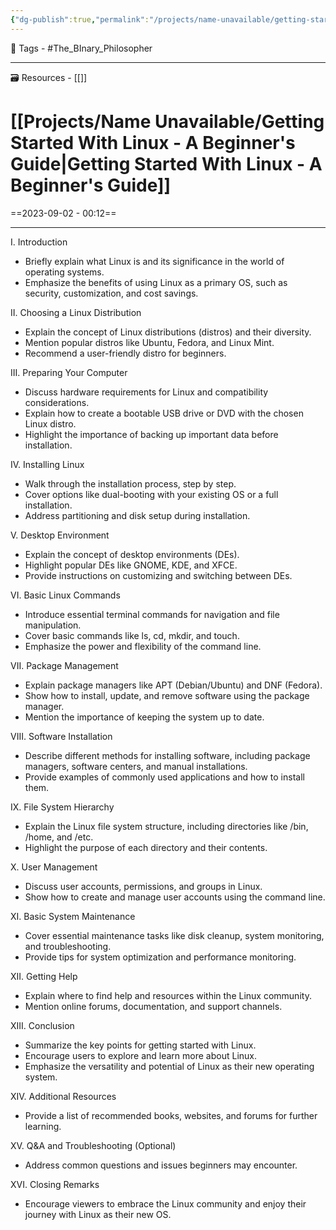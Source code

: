 ```yaml
---
{"dg-publish":true,"permalink":"/projects/name-unavailable/getting-started-with-linux-a-beginner-s-guide/","dgPassFrontmatter":true,"noteIcon":"1","created":"2023-11-14T21:08:37.324+05:30","updated":"2023-12-12T00:53:27.184+05:30"}
---
```


🧶 Tags - #The_BInary_Philosopher 

---
🗃 Resources - [[]]

# [[Projects/Name Unavailable/Getting Started With Linux - A Beginner's Guide\|Getting Started With Linux - A Beginner's Guide]]
==2023-09-02 - 00:12==

---
I. Introduction

- Briefly explain what Linux is and its significance in the world of operating systems.
- Emphasize the benefits of using Linux as a primary OS, such as security, customization, and cost savings.

II. Choosing a Linux Distribution

- Explain the concept of Linux distributions (distros) and their diversity.
- Mention popular distros like Ubuntu, Fedora, and Linux Mint.
- Recommend a user-friendly distro for beginners.

III. Preparing Your Computer

- Discuss hardware requirements for Linux and compatibility considerations.
- Explain how to create a bootable USB drive or DVD with the chosen Linux distro.
- Highlight the importance of backing up important data before installation.

IV. Installing Linux

- Walk through the installation process, step by step.
- Cover options like dual-booting with your existing OS or a full installation.
- Address partitioning and disk setup during installation.

V. Desktop Environment

- Explain the concept of desktop environments (DEs).
- Highlight popular DEs like GNOME, KDE, and XFCE.
- Provide instructions on customizing and switching between DEs.

VI. Basic Linux Commands

- Introduce essential terminal commands for navigation and file manipulation.
- Cover basic commands like ls, cd, mkdir, and touch.
- Emphasize the power and flexibility of the command line.

VII. Package Management

- Explain package managers like APT (Debian/Ubuntu) and DNF (Fedora).
- Show how to install, update, and remove software using the package manager.
- Mention the importance of keeping the system up to date.

VIII. Software Installation

- Describe different methods for installing software, including package managers, software centers, and manual installations.
- Provide examples of commonly used applications and how to install them.

IX. File System Hierarchy

- Explain the Linux file system structure, including directories like /bin, /home, and /etc.
- Highlight the purpose of each directory and their contents.

X. User Management

- Discuss user accounts, permissions, and groups in Linux.
- Show how to create and manage user accounts using the command line.

XI. Basic System Maintenance

- Cover essential maintenance tasks like disk cleanup, system monitoring, and troubleshooting.
- Provide tips for system optimization and performance monitoring.

XII. Getting Help

- Explain where to find help and resources within the Linux community.
- Mention online forums, documentation, and support channels.

XIII. Conclusion

- Summarize the key points for getting started with Linux.
- Encourage users to explore and learn more about Linux.
- Emphasize the versatility and potential of Linux as their new operating system.

XIV. Additional Resources

- Provide a list of recommended books, websites, and forums for further learning.

XV. Q&A and Troubleshooting (Optional)

- Address common questions and issues beginners may encounter.

XVI. Closing Remarks

- Encourage viewers to embrace the Linux community and enjoy their journey with Linux as their new OS.